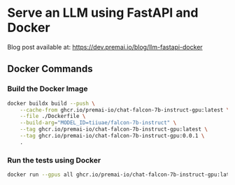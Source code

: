 # Serve an LLM using FastAPI and Docker

Blog post available at: https://dev.premai.io/blog/llm-fastapi-docker

## Docker Commands

### Build the Docker Image

```bash
docker buildx build --push \
    --cache-from ghcr.io/premai-io/chat-falcon-7b-instruct-gpu:latest \
    --file ./Dockerfile \
    --build-arg="MODEL_ID=tiiuae/falcon-7b-instruct" \
    --tag ghcr.io/premai-io/chat-falcon-7b-instruct-gpu:latest \
    --tag ghcr.io/premai-io/chat-falcon-7b-instruct-gpu:0.0.1 \
    .
```

### Run the tests using Docker

```bash
docker run --gpus all ghcr.io/premai-io/chat-falcon-7b-instruct-gpu:latest pytest
```